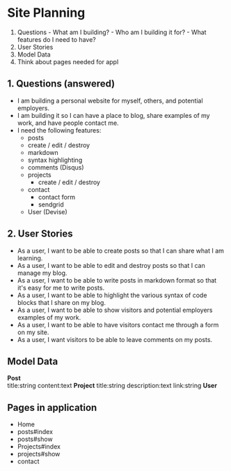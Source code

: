 # Site Planning

  1. Questions
    - What am I building?
    - Who am I building it for?
    - What features do I need to have?
  2. User Stories
  3. Model Data
  4. Think about pages needed for appl

## 1. Questions (answered)

  - I am building a personal website for myself, others, and potential employers.
  - I am building it so I can have a place to blog, share examples of my work, and have people contact me.
  - I need the following features:
    - posts
     - create / edit / destroy
     - markdown
     - syntax highlighting
     - comments (Disqus)
    - projects
      - create / edit / destroy
    - contact
      - contact form
      - sendgrid
    - User (Devise)

## 2. User Stories

  - As a user, I want to be able to create posts so that I can share what I am learning.
  - As a user, I want to be able to edit and destroy posts so that I can manage my blog.
  - As a user, I want to be able to write posts in markdown format so that it's easy for me to write posts.
  - As a user, I want to be able to highlight the various syntax of code blocks that I share on my blog.
  - As a user, I want to be able to show visitors and potential employers examples of my work.
  - As a user, I want to be able to have visitors contact me through a form on my site.
  - As a user, I want visitors to be able to leave comments on my posts.

## Model Data

**Post**  
 title:string
 content:text
**Project**
 title:string
 description:text
 link:string
**User**

## Pages in application

  - Home
  - posts#index
  - posts#show
  - Projects#index
  - projects#show
  - contact
